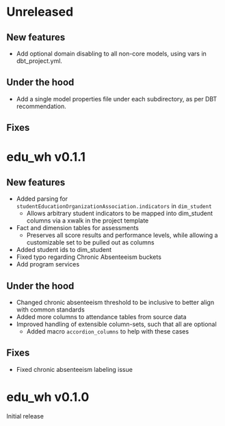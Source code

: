 # Unreleased
## New features
- Add optional domain disabling to all non-core models, using vars in dbt_project.yml.

## Under the hood
- Add a single model properties file under each subdirectory, as per DBT recommendation.

## Fixes

# edu_wh v0.1.1
## New features
- Added parsing for `studentEducationOrganizationAssociation.indicators` in `dim_student`
    - Allows arbitrary student indicators to be mapped into dim_student columns via a xwalk in the project template
- Fact and dimension tables for assessments
    - Preserves all score results and performance levels, while allowing a customizable set to be pulled out as columns
- Added student ids to dim_student
- Fixed typo regarding Chronic Absenteeism buckets
- Add program services

## Under the hood
- Changed chronic absenteeism threshold to be inclusive to better align with common standards
- Added more columns to attendance tables from source data
- Improved handling of extensible column-sets, such that all are optional
    - Added macro `accordion_columns` to help with these cases

## Fixes
- Fixed chronic absenteeism labeling issue

# edu_wh v0.1.0
Initial release
